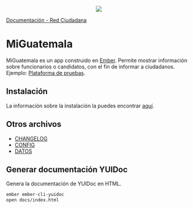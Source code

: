 <p align="center">
  <a href="http://redciudadana.org"><img width="auto" src="http://redciudadana.org/wp-content/uploads/2018/05/red-logo-01.png"></a>
</p>

[Documentación - Red Ciudadana](https://docs.google.com/document/d/13TLDFDv5z_fBwz8yq6umRBvDc-e2FcJlRL7mg1VGpgg/edit?usp=sharing)

# MiGuatemala

MiGuatemala es un app construido en [Ember](http://emberjs.com). Permite mostrar información sobre funcionarios o candidatos, con el fin de informar a ciudadanos. Ejemplo: [Plataforma de pruebas](http://miguatemala.redciudadana.org/).

## Instalación
La información sobre la instalación la puedes encontrar [aquí](https://github.com/RedCiudadana/MiGuatemala/blob/master/documentation/APP_SETUP.md).

## Otros archivos
- [CHANGELOG](https://github.com/RedCiudadana/MiGuatemala/blob/master/CHANGELOG.md)
- [CONFIG](https://github.com/RedCiudadana/MiGuatemala/blob/master/documentation/CONFIG.md)
- [DATOS](https://github.com/RedCiudadana/MiGuatemala/blob/master/documentation/DATOS.md)

## Generar documentación YUIDoc
Genera la documentación de YUIDoc en HTML.
```bash
ember ember-cli-yuidoc
open docs/index.html
```
